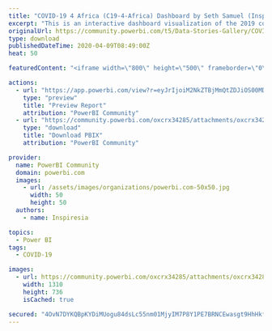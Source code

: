```yaml
---
title: "COVID-19 4 Africa (C19-4-Africa) Dashboard by Seth Samuel (Inspiresia Media)"
excerpt: "This is an interactive dashboard visualization of the 2019 coronavirus outbreak with a focus on Africa. The source data set is made publicly"
originalUrl: https://community.powerbi.com/t5/Data-Stories-Gallery/COVID-19-4-Africa-C19-4-Africa-Dashboard-by-Seth-Samuel/m-p/1017904
type: download
publishedDateTime: 2020-04-09T08:49:00Z
heat: 50

featuredContent: "<iframe width=\"800\" height=\"500\" frameborder=\"0\" src=\"https://app.powerbi.com/view?r=eyJrIjoiM2NkZTBjMmQtZDJiOS00MDZjLTg2NTEtYTAwNDM3ODExZjVjIiwidCI6ImYxYmM0MDQxLTFlY2ItNGIwMi05YzVmLWJkNjdiYmJhODI0OCJ9\"></iframe>"

actions:
  - url: "https://app.powerbi.com/view?r=eyJrIjoiM2NkZTBjMmQtZDJiOS00MDZjLTg2NTEtYTAwNDM3ODExZjVjIiwidCI6ImYxYmM0MDQxLTFlY2ItNGIwMi05YzVmLWJkNjdiYmJhODI0OCJ9"
    type: "preview"
    title: "Preview Report"
    attribution: "PowerBI Community"
  - url: "https://community.powerbi.com/oxcrx34285/attachments/oxcrx34285/DataStoriesGallery/3725/2/Covid%2019.pbix"
    type: "download"
    title: "Download PBIX"
    attribution: "PowerBI Community"

provider:
  name: PowerBI Community
  domain: powerbi.com
  images:
    - url: /assets/images/organizations/powerbi.com-50x50.jpg
      width: 50
      height: 50
  authors:
    - name: Inspiresia

topics:
  - Power BI
tags:
  - COVID-19

images:
  - url: https://community.powerbi.com/oxcrx34285/attachments/oxcrx34285/DataStoriesGallery/3725/1/Covid%2019.PNG
    width: 1310
    height: 736
    isCached: true

secured: "4OvN7DYKQBpKYDiMUogu84dsLc55nm01MjyIM7P8Y1PE7BRNCEwasgt9HhHkfqqkMz9eS8kWDTcqg16tbk6HvPGTy3kehfylnajK454Ly7inhenPkJNefjZEUK+VjDJUTRDP9UYNtQacHZSS6KSgj2heShjr65ykpw4/hfczMz+RN6vLjs3tbh3xfA+Ubuxeh2ZRGxBDLQZYiBffqNz5u9W4KSWWI/0psct0doVBT6ZaJA8DWIxJLl5AgoM5pFxC532UZBWJOYQChKrxpCwfCeKFvpSDZg56tmKAy2YgrsLgXzOK5ce78ul5EZghxWTkrinJa9D8A86XjjXKitvAXhJKXl5cV+Hb2F+Zy7XKGyguvTBnQPXPMc+cmHJSNx+3kYqCnHitdzkp5hgrKud2HQ==;nW0DCkXe7J+QU4IUhgAflw=="
---
```


